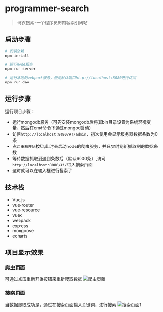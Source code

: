 # programmer-search

> 码农搜索-一个程序员的内容索引网站

## 启动步骤

``` bash
# 安装依赖
npm install

# 运行node服务
npm run server

# 运行本地的webpack服务，使用默认端口http://localhost:8080进行访问
npm run dev

```

## 运行步骤

运行项目步骤：

- 运行mongodb服务（可先安装mongodb后将其bin目录设置为系统环境变量，然后在cmd命令下通过mongod启动）
- 访问``http://localhost:8080/#!/admin``，初次使用会显示服务器数据条数为0条
- 点击``重新开始``按钮,此时会启动node的爬虫服务，并且实时刷新抓取到的数据条数
- 等待数据抓取到遇到条数后（默认6000条）,访问``http://localhost:8080/#!/``进入搜索页面
- 这时就可以在输入框进行搜索了

## 技术栈
- Vue.js
- vue-router
- vue-resource
- vuex
- webpack
- express
- mongoose
- echarts

## 项目显示效果

### 爬虫页面
可通过点击重新开始按钮来重新爬取数据
![爬虫页面](https://raw.githubusercontent.com/wendaosanshou/programmer-search/master/static/admin.png)

### 搜索页面
当数据爬取成功是，通过在搜索页面输入关键词，进行搜索
![搜索页面1](https://raw.githubusercontent.com/wendaosanshou/programmer-search/master/static/search.png)
